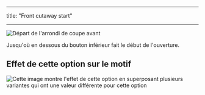- - -
title: "Front cutaway start"
- - -

![Départ de l'arrondi de coupe avant](frontcutawaystart.svg)

Jusqu'où en dessous du bouton inférieur fait le début de l'ouverture.

## Effet de cette option sur le motif

![Cette image montre l'effet de cette option en superposant plusieurs variantes qui ont une valeur différente pour cette option](jaeger_frontcutawaystart_sample.svg "Effect of this option on the pattern")
